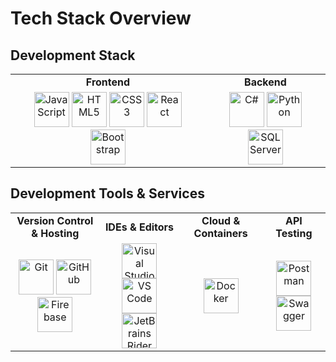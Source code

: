 # Tech Stack Overview

## Development Stack
<p align="center">
    <table width="100%">
        <tr>
            <td>
                <div align="center"><strong>Frontend</strong></div>
            </td>
            <td>
                <div align="center"><strong>Backend</strong></div>
            </td>
        </tr>
        <tr>
            <td align="center">
                <img src="https://cdn.jsdelivr.net/gh/devicons/devicon@latest/icons/javascript/javascript-original.svg" width="56" alt="JavaScript" />
                <img src="https://cdn.jsdelivr.net/gh/devicons/devicon@latest/icons/html5/html5-original-wordmark.svg" width="56" alt="HTML5" />
                <img src="https://cdn.jsdelivr.net/gh/devicons/devicon@latest/icons/css3/css3-original-wordmark.svg" width="56" alt="CSS3" />
                <img src="https://cdn.jsdelivr.net/gh/devicons/devicon@latest/icons/react/react-original-wordmark.svg" width="56" alt="React" />
                <img src="https://cdn.jsdelivr.net/gh/devicons/devicon@latest/icons/bootstrap/bootstrap-original-wordmark.svg" width="56" alt="Bootstrap" />
            </td>
            <td align="center">
                <img src="https://cdn.jsdelivr.net/gh/devicons/devicon@latest/icons/csharp/csharp-original.svg" width="56" alt="C#" />
                <img src="https://cdn.jsdelivr.net/gh/devicons/devicon@latest/icons/python/python-original-wordmark.svg" width="56" alt="Python" />
                <img src="https://cdn.jsdelivr.net/gh/devicons/devicon@latest/icons/microsoftsqlserver/microsoftsqlserver-original-wordmark.svg" width="56" alt="SQL Server" />
            </td>
        </tr>
    </table>
</p>

## Development Tools & Services
<p align="center">
    <table width="100%">
        <tr>
            <td>
                <div align="center"><strong>Version Control & Hosting</strong></div>
            </td>
            <td>
                <div align="center"><strong>IDEs & Editors</strong></div>
            </td>
            <td>
                <div align="center"><strong>Cloud & Containers</strong></div>
            </td>
            <td>
                <div align="center"><strong>API Testing</strong></div>
            </td>
        </tr>
        <tr>
            <td align="center">
                <img src="https://cdn.jsdelivr.net/gh/devicons/devicon@latest/icons/git/git-original-wordmark.svg" width="56" alt="Git" />
                <img src="https://cdn.jsdelivr.net/gh/devicons/devicon@latest/icons/github/github-original-wordmark.svg" width="56" alt="GitHub" />
                <img src="https://cdn.jsdelivr.net/gh/devicons/devicon@latest/icons/firebase/firebase-original-wordmark.svg" width="56" alt="Firebase" />
            </td>
            <td align="center">
                <img src="https://cdn.jsdelivr.net/gh/devicons/devicon@latest/icons/visualstudio/visualstudio-original.svg" width="56" alt="Visual Studio" />
                <img src="https://cdn.jsdelivr.net/gh/devicons/devicon@latest/icons/vscode/vscode-original-wordmark.svg" width="56" alt="VS Code" />
                <img src="https://cdn.jsdelivr.net/gh/devicons/devicon@latest/icons/rider/rider-original.svg" width="56" alt="JetBrains Rider" />
            </td>
            <td align="center">
                <img src="https://cdn.jsdelivr.net/gh/devicons/devicon@latest/icons/docker/docker-plain-wordmark.svg" width="56" alt="Docker" />
            </td>
            <td align="center">
                <img src="https://cdn.jsdelivr.net/gh/devicons/devicon@latest/icons/postman/postman-original-wordmark.svg" width="56" alt="Postman" />
                <img src="https://cdn.jsdelivr.net/gh/devicons/devicon@latest/icons/swagger/swagger-original-wordmark.svg" width="56" alt="Swagger" />
            </td>
        </tr>
    </table>
</p>
